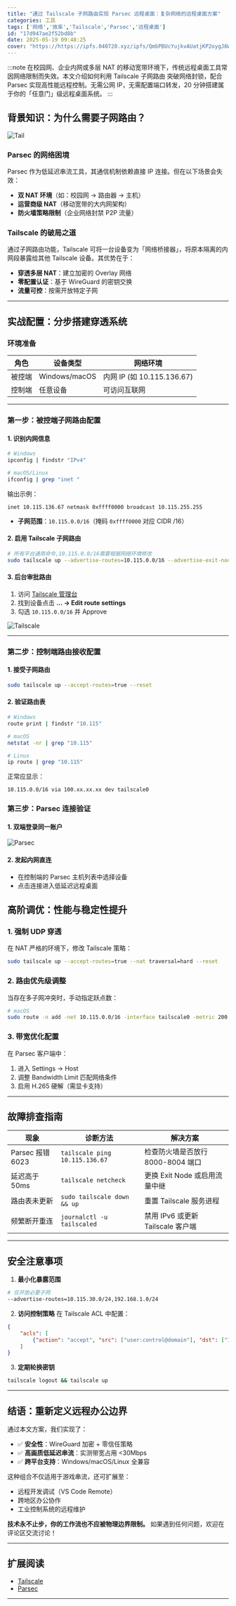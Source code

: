 ```yaml
---
title: "通过 Tailscale 子网路由实现 Parsec 远程桌面：复杂网络的远程桌面方案"
categories: 工具
tags: ['网络','效率','Tailscale','Parsec','远程桌面']
id: "17d947ae2f52bd8b"
date: 2025-05-19 09:48:25
cover: "https://https://ipfs.040720.xyz/ipfs/QmbPBUcYujkvAUatjKP2oygJ6WraVDfek9MKKHQS9RW5oG"
---
```


:::note
在校园网、企业内网或多层 NAT 的移动宽带环境下，传统远程桌面工具常因网络限制而失效。本文介绍如何利用 Tailscale 子网路由 突破网络封锁，配合 Parsec 实现高性能远程控制。无需公网 IP，无需配置端口转发，20 分钟搭建属于你的「任意门」级远程桌面系统。
:::

## 背景知识：为什么需要子网路由？

![Tail](https://https://ipfs.040720.xyz/ipfs/QmQYfjKpeXG8ktqwQEt9vwUaEGzDSZCGqwH6mwrpiRFazF)
### Parsec 的网络困境
Parsec 作为低延迟串流工具，其通信机制依赖直接 IP 连接。但在以下场景会失效：
- **双 NAT 环境**（如：校园网 → 路由器 → 主机）
- **运营商级 NAT**（移动宽带的大内网架构）
- **防火墙策略限制**（企业网络封禁 P2P 流量）

### Tailscale 的破局之道
通过子网路由功能，Tailscale 可将一台设备变为「网络桥接器」，将原本隔离的内网段暴露给其他 Tailscale 设备。其优势在于：
- **穿透多层 NAT**：建立加密的 Overlay 网络
- **零配置认证**：基于 WireGuard 的密钥交换
- **流量可控**：按需开放特定子网

---

## 实战配置：分步搭建穿透系统

### 环境准备
| 角色       | 设备类型       | 网络环境           |
|------------|----------------|--------------------|
| 被控端     | Windows/macOS  | 内网 IP (如 10.115.136.67) |
| 控制端     | 任意设备       | 可访问互联网       |

---

### 第一步：被控端子网路由配置

#### 1. 识别内网信息
```bash
# Windows
ipconfig | findstr "IPv4"

# macOS/Linux
ifconfig | grep "inet "
```
输出示例：
```
inet 10.115.136.67 netmask 0xffff0000 broadcast 10.115.255.255
```
- **子网范围**：`10.115.0.0/16`（掩码 `0xffff0000` 对应 CIDR /16）

#### 2. 启用 Tailscale 子网路由
```bash
# 所有平台通用命令,10.115.0.0/16需要根据网络环境修改
sudo tailscale up --advertise-routes=10.115.0.0/16 --advertise-exit-node --reset
```

#### 3. 后台审批路由
1. 访问 [Tailscale 管理台](https://login.tailscale.com/admin/machines)
2. 找到设备点击 **... → Edit route settings**
3. 勾选 `10.115.0.0/16` 并 Approve

![Tailscale](https://https://ipfs.040720.xyz/ipfs/QmWXjmctCBv4jYn87hzyQSjgCiDrq9WLi4DH6K6aJ4ttKX)

---

### 第二步：控制端路由接收配置

#### 1. 接受子网路由
```bash
sudo tailscale up --accept-routes=true --reset
```

#### 2. 验证路由表
```bash
# Windows
route print | findstr "10.115"

# macOS
netstat -nr | grep "10.115"

# Linux
ip route | grep "10.115"
```
正常应显示：
```
10.115.0.0/16 via 100.xx.xx.xx dev tailscale0
```

### 第三步：Parsec 连接验证

#### 1. 双端登录同一账户
![Parsec](https://https://ipfs.040720.xyz/ipfs/QmVUWpKnxyixxsSwYXgYqvae3BDMWyaXkZ9cEL8W3AEued)

#### 2. 发起内网直连
- 在控制端的 Parsec 主机列表中选择设备
- 点击连接进入低延迟远程桌面

## 高阶调优：性能与稳定性提升

### 1. 强制 UDP 穿透
在 NAT 严格的环境下，修改 Tailscale 策略：
```bash
sudo tailscale up --accept-routes=true --nat traversal=hard --reset
```

### 2. 路由优先级调整
当存在多子网冲突时，手动指定跃点数：
```bash
# macOS
sudo route -n add -net 10.115.0.0/16 -interface tailscale0 -metric 200
```

### 3. 带宽优化配置
在 Parsec 客户端中：
1. 进入 Settings → Host
2. 调整 Bandwidth Limit 匹配网络条件
3. 启用 H.265 硬解（需显卡支持）

---

## 故障排查指南

| 现象                 | 诊断方法                          | 解决方案                          |
|----------------------|-----------------------------------|-----------------------------------|
| Parsec 报错 6023     | `tailscale ping 10.115.136.67`    | 检查防火墙是否放行 8000-8004 端口 |
| 延迟高于 50ms        | `tailscale netcheck`              | 更换 Exit Node 或启用流量中继     |
| 路由表未更新         | `sudo tailscale down && up`       | 重置 Tailscale 服务进程           |
| 频繁断开重连         | `journalctl -u tailscaled`        | 禁用 IPv6 或更新 Tailscale 客户端 |

---

## 安全注意事项

1. **最小化暴露范围**

```bash
# 仅开放必要子网
--advertise-routes=10.115.30.0/24,192.168.1.0/24
```

2. **访问控制策略**
在 Tailscale ACL 中配置：
```json
{
    "acls": [
        {"action": "accept", "src": ["user:control@domain"], "dst": ["10.115.0.0/16:*"]}
    ]
}
```

3. **定期轮换密钥**

```bash
tailscale logout && tailscale up
```

---

## 结语：重新定义远程办公边界

通过本文方案，我们实现了：
- ✅ **安全性**：WireGuard 加密 + 零信任策略
- ✅ **高画质低延迟串流**：实测带宽占用 <30Mbps
- ✅ **跨平台支持**：Windows/macOS/Linux 全兼容

这种组合不仅适用于游戏串流，还可扩展至：
- 远程开发调试（VS Code Remote）
- 跨地区办公协作
- 工业控制系统的远程维护

**技术永不止步，你的工作流也不应被物理边界限制。** 如果遇到任何问题，欢迎在评论区交流讨论！

---

## 扩展阅读
- [Tailscale](https://tailscale.com/)
- [Parsec](https://dash.parsec.app/login)
---